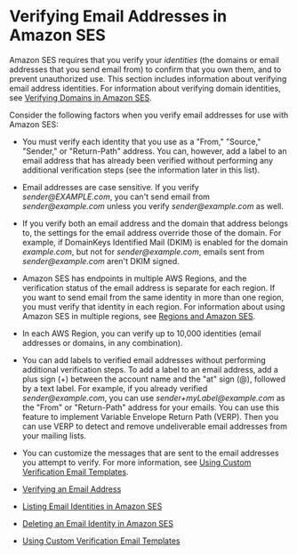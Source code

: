 # Verifying Email Addresses in Amazon SES<a name="verify-email-addresses"></a>

Amazon SES requires that you verify your *identities* \(the domains or email addresses that you send email from\) to confirm that you own them, and to prevent unauthorized use\. This section includes information about verifying email address identities\. For information about verifying domain identities, see [Verifying Domains in Amazon SES](verify-domains.md)\.

Consider the following factors when you verify email addresses for use with Amazon SES:

+ You must verify each identity that you use as a "From," "Source," "Sender," or "Return\-Path" address\. You can, however, add a label to an email address that has already been verified without performing any additional verification steps \(see the information later in this list\)\.

+ Email addresses are case sensitive\. If you verify *sender@EXAMPLE\.com*, you can't send email from *sender@example\.com* unless you verify *sender@example\.com* as well\.

+ If you verify both an email address and the domain that address belongs to, the settings for the email address override those of the domain\. For example, if DomainKeys Identified Mail \(DKIM\) is enabled for the domain *example\.com*, but not for *sender@example\.com*, emails sent from *sender@example\.com* aren't DKIM signed\.

+ Amazon SES has endpoints in multiple AWS Regions, and the verification status of the email address is separate for each region\. If you want to send email from the same identity in more than one region, you must verify that identity in each region\. For information about using Amazon SES in multiple regions, see [Regions and Amazon SES](regions.md)\.

+ In each AWS Region, you can verify up to 10,000 identities \(email addresses or domains, in any combination\)\.

+ You can add labels to verified email addresses without performing additional verification steps\. To add a label to an email address, add a plus sign \(\+\) between the account name and the "at" sign \(@\), followed by a text label\. For example, if you already verified *sender@example\.com*, you can use *sender\+myLabel@example\.com* as the "From" or "Return\-Path" address for your emails\. You can use this feature to implement Variable Envelope Return Path \(VERP\)\. Then you can use VERP to detect and remove undeliverable email addresses from your mailing lists\. 

+ You can customize the messages that are sent to the email addresses you attempt to verify\. For more information, see [Using Custom Verification Email Templates](custom-verification-emails.md)\.


+ [Verifying an Email Address](verify-email-addresses-procedure.md)
+ [Listing Email Identities in Amazon SES](list-email-addresses-procedure.md)
+ [Deleting an Email Identity in Amazon SES](delete-email-addresses-procedure.md)
+ [Using Custom Verification Email Templates](custom-verification-emails.md)